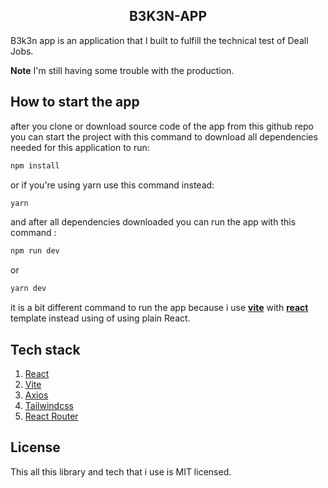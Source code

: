 <h2 align="center">
 B3K3N-APP
</h2>

B3k3n app is an application that I built to fulfill the technical test of Deall Jobs.

**Note** I'm still having some trouble with the production.


## How to start the app

after you clone or download source code of the app from this github repo you can start the project with this command
to download all dependencies needed for this application to run:

```sh
npm install
```

or if you're using yarn use this command instead:

```sh
yarn
```

and after all dependencies downloaded you can run the app with this command :

```sh
npm run dev
```

or 

```sh
yarn dev
```

 it is a bit different command to run the app because i use [**vite**](https://vitejs.dev/) with [**react**](https://reactjs.org/) template instead using of using plain React.
 
 
## Tech stack

<ol>
  <li><a href="https://reactjs.org/">React</a></li>
  <li><a href="https://vitejs.dev/">Vite</a></li>
  <li><a href="https://axios-http.com/docs/intro">Axios</a></li>
  <li><a href="https://tailwindcss.com/">Tailwindcss</a></li>
  <li><a href="https://reactrouter.com/en/main">React Router</a></li>
</ol>

## License

This all this library and tech that i use is MIT licensed.
